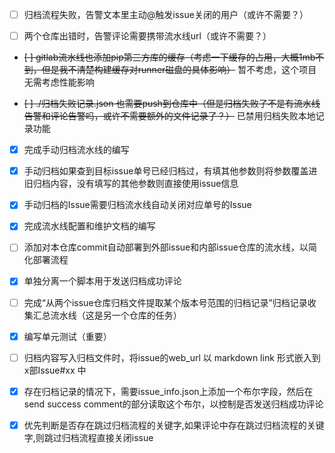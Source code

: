 - [ ] 归档流程失败，告警文本里主动@触发issue关闭的用户（或许不需要？）

- [ ] 两个仓库出错时，告警评论需要携带流水线url（或许不需要？）

- ~~[ ] gitlab流水线也添加pip第三方库的缓存（考虑一下缓存的占用，大概1mb不到，但是我不清楚构建缓存对runner磁盘的具体影响）~~ 暂不考虑，这个项目无需考虑性能影响

- ~~[ ] ./归档失败记录.json 也需要push到仓库中（但是归档失败了不是有流水线告警和评论告警吗，或许不需要额外的文件记录了？）~~ 已禁用归档失败本地记录功能

- [x] 完成手动归档流水线的编写

- [x] 手动归档如果查到目标issue单号已经归档过，有填其他参数则将参数覆盖进旧归档内容，没有填写的其他参数则直接使用issue信息

- [x] 手动归档的Issue需要归档流水线自动关闭对应单号的Issue

- [x] 完成流水线配置和维护文档的编写

- [ ] 添加对本仓库commit自动部署到外部issue和内部issue仓库的流水线，以简化部署流程

- [x] 单独分离一个脚本用于发送归档成功评论

- [ ] 完成“从两个issue仓库归档文件提取某个版本号范围的归档记录”归档记录收集汇总流水线（这是另一个仓库的任务）

- [x] 编写单元测试（重要）

- [ ] 归档内容写入归档文件时，将issue的web_url 以 markdown link 形式嵌入到 x部Issue#xx 中

- [x] 存在归档记录的情况下，需要issue_info.json上添加一个布尔字段，然后在send success comment的部分读取这个布尔，以控制是否发送归档成功评论

- [x] 优先判断是否存在跳过归档流程的关键字,如果评论中存在跳过归档流程的关键字,则跳过归档流程直接关闭issue